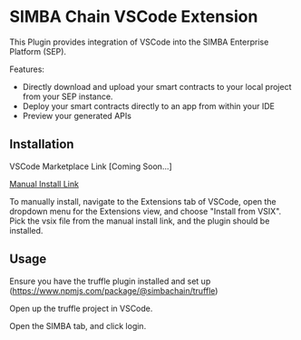 # SIMBA Chain VSCode Extension

This Plugin provides integration of VSCode into the SIMBA Enterprise Platform (SEP).

Features:
- Directly download and upload your smart contracts to your local project from your SEP instance.
- Deploy your smart contracts directly to an app from within your IDE
- Preview your generated APIs 

## Installation
VSCode Marketplace Link [Coming Soon...]

[Manual Install Link](https://github.com/simbachain/simbachain-vscode-extension/blob/main/simbachain-vscode-extension-1.0.1.vsix)

To manually install, navigate to the Extensions tab of VSCode, open the dropdown menu for the Extensions view, and choose "Install from VSIX". Pick the  vsix file from the manual install link, and the plugin should be installed.
 

## Usage
Ensure you have the truffle plugin installed and set up (https://www.npmjs.com/package/@simbachain/truffle)

Open up the truffle project in VSCode.

Open the SIMBA tab, and click login.